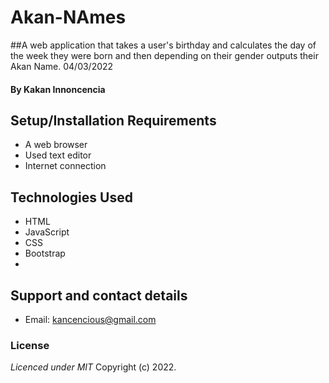 # Akan-NAmes
##A web application that takes a user's birthday and calculates the day of the week they were born and then depending on their gender outputs their Akan Name. 04/03/2022 

#### By Kakan Innoncencia

## Setup/Installation Requirements
* A web browser
* Used text editor
* Internet connection
 
## Technologies Used
- HTML
- JavaScript
- CSS
- Bootstrap
- 
## Support and contact details
- Email: kancencious@gmail.com
### License
*Licenced under MIT*
Copyright (c) 2022.
